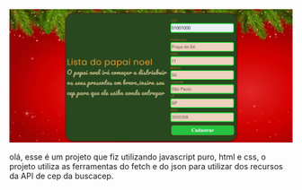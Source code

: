 <img src="img/screen.png" alt="tela">

olá, esse é um projeto que fiz utilizando javascript puro, html e css, o projeto utiliza as ferramentas do fetch e do json para utilizar dos recursos da API de cep da buscacep.
